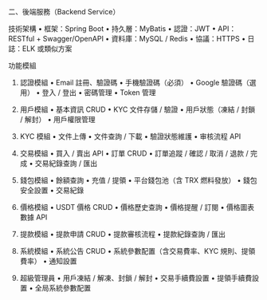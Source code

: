 二、後端服務（Backend Service）

技術架構
    •	框架：Spring Boot
    •	持久層：MyBatis
	•	認證：JWT
	•	API：RESTful + Swagger/OpenAPI
	•	資料庫：MySQL / Redis
	•	協議：HTTPS
	•	日誌：ELK 或類似方案

功能模組

1. 認證模組
	•	Email 註冊、驗證碼
	•	手機驗證碼（必須）
	•	Google 驗證碼（選用）
	•	登入 / 登出
	•	密碼管理
	•	Token 管理

2. 用戶模組
	•	基本資訊 CRUD
	•	KYC 文件存儲 / 驗證
	•	用戶狀態（凍結 / 封鎖 / 解封）
	•	用戶權限管理

3. KYC 模組
	•	文件上傳
	•	文件查詢 / 下載
	•	驗證狀態維護
	•	审核流程 API

4. 交易模組
	•	買入 / 賣出 API
	•	訂單 CRUD
	•	訂單追蹤 / 確認 / 取消 / 退款 / 完成
	•	交易紀錄查詢 / 匯出

5. 錢包模組
	•	餘額查詢
	•	充值 / 提領
	•	平台錢包池（含 TRX 燃料發放）
	•	錢包安全設置
	•	交易紀錄

6. 價格模組
	•	USDT 價格 CRUD
	•	價格歷史查詢
	•	價格提醒 / 訂閱
	•	價格圖表數據 API

7. 提款模組
	•	提款申請 CRUD
	•	提款審核流程
	•	提款紀錄查詢 / 匯出

8. 系統模組
	•	系統公告 CRUD
	•	系統參數配置（含交易費率、KYC 規則、提領費率）
	•	通知設置

9. 超級管理員
	•	用戶凍結 / 解凍、封鎖 / 解封
	•	交易手續費設置
	•	提領手續費設置
	•	全局系統參數配置
